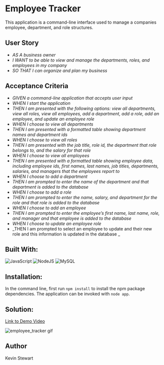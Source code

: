 # Employee Tracker

This application is a command-line interface used to manage a companies employee, department, and role structures.

## User Story

- _AS A business owner_
- _I WANT to be able to view and manage the departments, roles, and employees in my company_
- _SO THAT I can organize and plan my business_

## Acceptance Criteria

- _GIVEN a command-line application that accepts user input_
- _WHEN I start the application_
- _THEN I am presented with the following options: view all departments, view all roles, view all employees, add a department, add a role, add an employee, and update an employee role_
- _WHEN I choose to view all departments_
- _THEN I am presented with a formatted table showing department names and department ids_
- _WHEN I choose to view all roles_
- _THEN I am presented with the job title, role id, the department that role belongs to, and the salary for that role_
- _WHEN I choose to view all employees_
- _THEN I am presented with a formatted table showing employee data, including employee ids, first names, last names, job titles, departments, salaries, and managers that the employees report to_
- _WHEN I choose to add a department_
- _THEN I am prompted to enter the name of the department and that department is added to the database_
- _WHEN I choose to add a role_
- _THEN I am prompted to enter the name, salary, and department for the role and that role is added to the database_
- _WHEN I choose to add an employee_
- _THEN I am prompted to enter the employee’s first name, last name, role, and manager and that employee is added to the database_
- _WHEN I choose to update an employee role_
- _THEN I am prompted to select an employee to update and their new role and this information is updated in the database _

## Built With:
<img alt="JavaScript" src="https://img.shields.io/badge/javascript%20-%23323330.svg?&style=for-the-badge&logo=javascript&logoColor=%23F7DF1E"/>
<img alt="NodeJS" src="https://img.shields.io/badge/node.js%20-%2343853D.svg?&style=for-the-badge&logo=node.js&logoColor=white"/>
<img alt="MySQL" src="https://img.shields.io/badge/mysql-%2300f.svg?&style=for-the-badge&logo=mysql&logoColor=white"/>

## Installation:
In the command line, first run `npm install` to install the npm package dependencies.
The application can be invoked with `node app`.

## Solution:

[Link to Demo Video](https://youtu.be/WWaC_4TFLXY)

![employee_tracker gif](media/employee-tracker-gif.gif)

## Author

Kevin Stewart